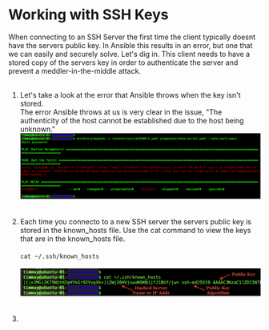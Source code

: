 # Working with SSH Keys

When connecting to an SSH Server the first time the client typically doesnt have the servers public key. In Ansible this results in an error, but one that we can easily and securely solve. Let's dig in.  This client needs to have a stored copy of the servers key in order to authenticate the server and prevent a meddler-in-the-middle attack. 

<ol>

<br>
<li>Let's take a look at the error that Ansible throws when the key isn't stored.</li>
The error Ansible throws at us is very clear in the issue, "The authenticity of the host cannot be established due to the host being unknown." 
<br>
<img src="/images/02-01-ssh-key-error-web.png" alt="SSH Key Unknown Error" width=600>
<br><br><br>

<li>Each time you connecto to a new SSH server the servers public key is stored in the known_hosts file. Use the cat command to view the keys that are in the known_hosts file.</li>
<br>
<code>cat ~/.ssh/known_hosts</code>
<br><br>
<img src="/images/02-02-cat-ssh-known-hosts-web.png" alt="Contents of SSH Known Hosts File" width=600>
<br><br><br>

<li> </li>

<img src="/images/" alt="" width=600>
<img src="/images/" alt="" width=600>
<img src="/images/" alt="" width=600>


</ol>
